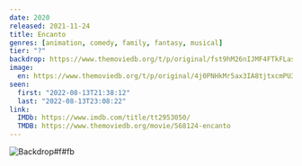 ```yaml
---
date: 2020
released: 2021-11-24
title: Encanto
genres: [animation, comedy, family, fantasy, musical]
tier: "?"
backdrop: https://www.themoviedb.org/t/p/original/fst9hM26nIJMF4FTkFLasUwmBC.jpg
image:
  en: https://www.themoviedb.org/t/p/original/4j0PNHkMr5ax3IA8tjtxcmPU3QT.jpg
seen:
  first: "2022-08-13T21:38:12"
  last: "2022-08-13T23:08:22"
link:
  IMDb: https://www.imdb.com/title/tt2953050/
  TMDB: https://www.themoviedb.org/movie/568124-encanto
---
```



![Backdrop#f#fb](https://www.themoviedb.org/t/p/original/3G1Q5xF40HkUBJXxt2DQgQzKTp5.jpg "Source: TMDB")
